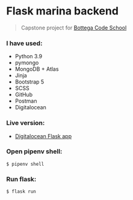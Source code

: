# Flask marina backend

> Capstone project for [Bottega Code School](https://bottega.tech/)

### I have used:

- Python 3.9
- pymongo
- MongoDB + Atlas
- Jinja
- Bootstrap 5
- SCSS
- GitHub
- Postman
- Digitalocean

### Live version: 

- [Digitalocean Flask app](https://marina-back-end-wjnsy.ondigitalocean.app/)

### Open pipenv shell:

```
$ pipenv shell
```

### Run flask: 
```
$ flask run
```